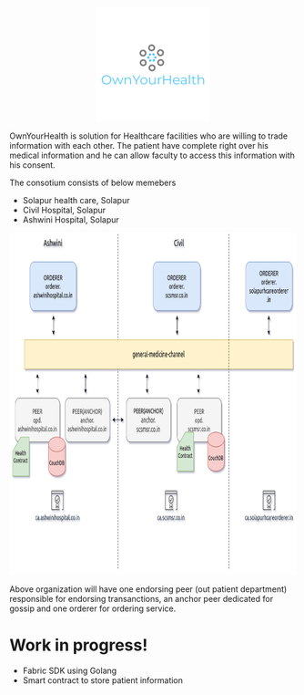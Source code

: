 
<p align="center">
  <img width="200" height="200" src="https://raw.githubusercontent.com/ashishbabar/ownyourhealth/main/logo_200x200.png">
</p>

OwnYourHealth is solution for Healthcare facilities who are willing to trade information with each other. The patient have complete right over his medical information and he can allow faculty to access this information with his consent.

The consotium consists of below memebers
  - Solapur health care, Solapur
  - Civil Hospital, Solapur
  - Ashwini Hospital, Solapur
<p align="center">
  <img width="800" height="600" src="https://github.com/ashishbabar/ownyourhealth/blob/main/network-diag.png">
</p>

Above organization will have one endorsing peer (out patient department) responsible for endorsing transanctions, an anchor peer dedicated for gossip and one orderer for ordering service.

# Work in progress!

  - Fabric SDK using Golang
  - Smart contract to store patient information

